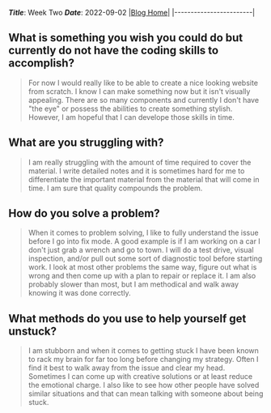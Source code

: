 ***Title***: Week Two
***Date***: 2022-09-02
|[Blog Home](../index.md)|
|------------------------|

## What is something you wish you could do but currently do not have the coding skills to accomplish?
> For now I would really like to be able to create a nice looking website from scratch.  I know I can make something now but it isn't visually appealing.  There are so many components and currently I don't have "the eye" or possess the abilities to create something stylish.  However, I am hopeful that I can develope those skills in time.
>
## What are you struggling with?
> I am really struggling with the amount of time required to cover the material.  I write detailed notes and it is sometimes hard for me to differentiate the important material from the material that will come in time.  I am sure that quality compounds the problem.
>
## How do you solve a problem?
>When it comes to problem solving, I like to fully understand the issue before I go into fix mode.  A good example is if I am working on a car I don't just grab a wrench and go to town.  I will do a test drive, visual inspection, and/or pull out some sort of diagnostic tool before starting work. I look at most other problems the same way, figure out what is wrong and then come up with a plan to repair or replace it.  I am also probably slower than most, but I am methodical and walk away knowing it was done correctly.
>
## What methods do you use to help yourself get unstuck?
>I am stubborn and when it comes to getting stuck I have been known to rack my brain for far too long before changing my strategy.  Often I find it best to walk away from the issue and clear my head.  Sometimes I can come up with creative solutions or at least reduce the emotional charge. I also like to see how other people have solved similar situations and that can mean talking with someone about being stuck.
